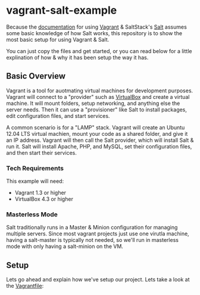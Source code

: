 vagrant-salt-example
====================

Because the [documentation](https://docs.vagrantup.com/v2/provisioning/salt.html) 
for using [Vagrant](https://www.vagrantup.com/) & SaltStack's [Salt](http://www.saltstack.com/)
assumes some basic knowledge of how Salt works, this repository is to show the 
most basic setup for using Vagrant & Salt.

You can just copy the files and get started, or you can read below for a little
explination of how & why it has been setup the way it has.

## Basic Overview

Vagrant is a tool for auotmating virtual machines for development purposes. 
Vagrant will connect to a "provider" such as [VirtualBox](https://www.virtualbox.org/)
and create a virtual machine. It will mount folders, setup networking, and
anything else the server needs. Then it can use a "provisioner" like Salt to
install packages, edit configuration files, and start services.

A common scenario is for a "LAMP" stack. Vagrant will create an Ubuntu 12.04 LTS
virtual machien, mount your code as a shared folder, and give it an IP address. 
Vagrant will then call the Salt provider, which will install Salt & run it. Salt
will install Apache, PHP, and MySQL, set their configuration files, and then 
start their services.

### Tech Requirements

This example will need:

 - Vagrant 1.3 or higher
 - VirtualBox 4.3 or higher

### Masterless Mode

Salt traditionally runs in a Master & Minion configuration for managing multiple
servers. Since most vagrant projects just use one virutla machine, having a 
salt-master is typically not needed, so we'll run in masterless mode with only
having a salt-minion on the VM.

## Setup

Lets go ahead and explain how we've setup our project. Lets take a look at the
[Vagrantfile](Vagrantfile):

